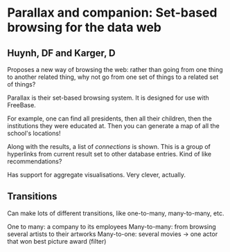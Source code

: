 # Parallax and companion: Set-based browsing for the data web
## Huynh, DF and Karger, D

Proposes a new way of browsing the web: rather than going from one thing to another related thing, why not go from one set of things to a related set of things?
        
Parallax is their set-based browsing system. It is designed for use with FreeBase.
        
For example, one can find all presidents, then all their children, then the institutions they were educated at. Then you can generate a map of all the school's locations!
        
Along with the results, a list of _connections_ is shown. This is a group of hyperlinks from current result set to other database entries. Kind of like recommendations?
        
Has support for aggregate visualisations. Very clever, actually.
        
## Transitions
Can make lots of different transitions, like one-to-many, many-to-many, etc.
        
One to many: a company to its employees
Many-to-many: from browsing several artists to their artworks
Many-to-one: several movies -> one actor that won best picture award (filter)
      
